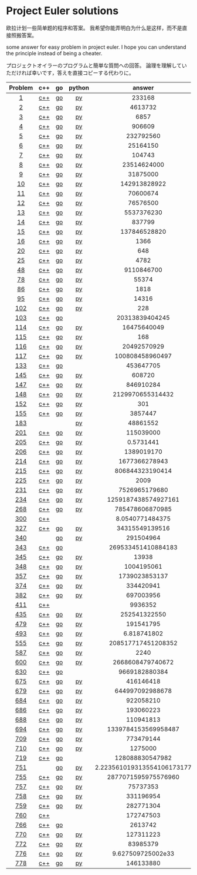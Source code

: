 
# Project Euler solutions


欧拉计划一些简单题的程序和答案。
我希望你能弄明白为什么是这样，而不是直接照搬答案。

some answer for easy problem in project euler.
I hope you can understand the principle instead of being a cheater.

プロジェクトオイラーのプログラムと簡単な質問への回答。
論理を理解していただければ幸いです，答えを直接コピーする代わりに。

|Problem|c++|go|python|answer|
|:------:|:------:|:------:|:------:|:------:|
|[1](https://github.com/yydaily/project-euler-solution/blob/main/1/README.md)|[c++](https://github.com/yydaily/project-euler-solution/blob/main/1/solution.cpp)|[go](https://github.com/yydaily/project-euler-solution/blob/main/1/solution.go)|[py](https://github.com/yydaily/project-euler-solution/blob/main/1/solution.py)|233168|
|[2](https://github.com/yydaily/project-euler-solution/blob/main/2/README.md)|[c++](https://github.com/yydaily/project-euler-solution/blob/main/2/solution.cpp)|[go](https://github.com/yydaily/project-euler-solution/blob/main/2/solution.go)|[py](https://github.com/yydaily/project-euler-solution/blob/main/2/solution.py)|4613732|
|[3](https://github.com/yydaily/project-euler-solution/blob/main/3/README.md)|[c++](https://github.com/yydaily/project-euler-solution/blob/main/3/solution.cpp)|[go](https://github.com/yydaily/project-euler-solution/blob/main/3/solution.go)|[py](https://github.com/yydaily/project-euler-solution/blob/main/3/solution.py)|6857|
|[4](https://github.com/yydaily/project-euler-solution/blob/main/4/README.md)|[c++](https://github.com/yydaily/project-euler-solution/blob/main/4/solution.cpp)|[go](https://github.com/yydaily/project-euler-solution/blob/main/4/solution.go)|[py](https://github.com/yydaily/project-euler-solution/blob/main/4/solution.py)|906609|
|[5](https://github.com/yydaily/project-euler-solution/blob/main/5/README.md)|[c++](https://github.com/yydaily/project-euler-solution/blob/main/5/solution.cpp)|[go](https://github.com/yydaily/project-euler-solution/blob/main/5/solution.go)|[py](https://github.com/yydaily/project-euler-solution/blob/main/5/solution.py)|232792560|
|[6](https://github.com/yydaily/project-euler-solution/blob/main/6/README.md)|[c++](https://github.com/yydaily/project-euler-solution/blob/main/6/solution.cpp)|[go](https://github.com/yydaily/project-euler-solution/blob/main/6/solution.go)|[py](https://github.com/yydaily/project-euler-solution/blob/main/6/solution.py)|25164150|
|[7](https://github.com/yydaily/project-euler-solution/blob/main/7/README.md)|[c++](https://github.com/yydaily/project-euler-solution/blob/main/7/solution.cpp)|[go](https://github.com/yydaily/project-euler-solution/blob/main/7/solution.go)|[py](https://github.com/yydaily/project-euler-solution/blob/main/7/solution.py)|104743|
|[8](https://github.com/yydaily/project-euler-solution/blob/main/8/README.md)|[c++](https://github.com/yydaily/project-euler-solution/blob/main/8/solution.cpp)|[go](https://github.com/yydaily/project-euler-solution/blob/main/8/solution.go)|[py](https://github.com/yydaily/project-euler-solution/blob/main/8/solution.py)|23514624000|
|[9](https://github.com/yydaily/project-euler-solution/blob/main/9/README.md)|[c++](https://github.com/yydaily/project-euler-solution/blob/main/9/solution.cpp)|[go](https://github.com/yydaily/project-euler-solution/blob/main/9/solution.go)|[py](https://github.com/yydaily/project-euler-solution/blob/main/9/solution.py)|31875000|
|[10](https://github.com/yydaily/project-euler-solution/blob/main/10/README.md)|[c++](https://github.com/yydaily/project-euler-solution/blob/main/10/solution.cpp)|[go](https://github.com/yydaily/project-euler-solution/blob/main/10/solution.go)|[py](https://github.com/yydaily/project-euler-solution/blob/main/10/solution.py)|142913828922|
|[11](https://github.com/yydaily/project-euler-solution/blob/main/11/README.md)|[c++](https://github.com/yydaily/project-euler-solution/blob/main/11/solution.cpp)|[go](https://github.com/yydaily/project-euler-solution/blob/main/11/solution.go)|[py](https://github.com/yydaily/project-euler-solution/blob/main/11/solution.py)|70600674|
|[12](https://github.com/yydaily/project-euler-solution/blob/main/12/README.md)|[c++](https://github.com/yydaily/project-euler-solution/blob/main/12/solution.cpp)|[go](https://github.com/yydaily/project-euler-solution/blob/main/12/solution.go)|[py](https://github.com/yydaily/project-euler-solution/blob/main/12/solution.py)|76576500|
|[13](https://github.com/yydaily/project-euler-solution/blob/main/13/README.md)|[c++](https://github.com/yydaily/project-euler-solution/blob/main/13/solution.cpp)|[go](https://github.com/yydaily/project-euler-solution/blob/main/13/solution.go)|[py](https://github.com/yydaily/project-euler-solution/blob/main/13/solution.py)|5537376230|
|[14](https://github.com/yydaily/project-euler-solution/blob/main/14/README.md)|[c++](https://github.com/yydaily/project-euler-solution/blob/main/14/solution.cpp)|[go](https://github.com/yydaily/project-euler-solution/blob/main/14/solution.go)|[py](https://github.com/yydaily/project-euler-solution/blob/main/14/solution.py)|837799|
|[15](https://github.com/yydaily/project-euler-solution/blob/main/15/README.md)|[c++](https://github.com/yydaily/project-euler-solution/blob/main/15/solution.cpp)|[go](https://github.com/yydaily/project-euler-solution/blob/main/15/solution.go)|[py](https://github.com/yydaily/project-euler-solution/blob/main/15/solution.py)|137846528820|
|[16](https://github.com/yydaily/project-euler-solution/blob/main/16/README.md)|[c++](https://github.com/yydaily/project-euler-solution/blob/main/16/solution.cpp)|[go](https://github.com/yydaily/project-euler-solution/blob/main/16/solution.go)|[py](https://github.com/yydaily/project-euler-solution/blob/main/16/solution.py)|1366|
|[20](https://github.com/yydaily/project-euler-solution/blob/main/20/README.md)|[c++](https://github.com/yydaily/project-euler-solution/blob/main/20/solution.cpp)|[go](https://github.com/yydaily/project-euler-solution/blob/main/20/solution.go)|[py](https://github.com/yydaily/project-euler-solution/blob/main/20/solution.py)|648|
|[25](https://github.com/yydaily/project-euler-solution/blob/main/25/README.md)|[c++](https://github.com/yydaily/project-euler-solution/blob/main/25/solution.cpp)|[go](https://github.com/yydaily/project-euler-solution/blob/main/25/solution.go)|[py](https://github.com/yydaily/project-euler-solution/blob/main/25/solution.py)|4782|
|[48](https://github.com/yydaily/project-euler-solution/blob/main/48/README.md)|[c++](https://github.com/yydaily/project-euler-solution/blob/main/48/solution.cpp)|[go](https://github.com/yydaily/project-euler-solution/blob/main/48/solution.go)|[py](https://github.com/yydaily/project-euler-solution/blob/main/48/solution.py)|9110846700|
|[78](https://github.com/yydaily/project-euler-solution/blob/main/78/README.md)|[c++](https://github.com/yydaily/project-euler-solution/blob/main/78/solution.cpp)|[go](https://github.com/yydaily/project-euler-solution/blob/main/78/solution.go)|[py](https://github.com/yydaily/project-euler-solution/blob/main/78/solution.py)|55374|
|[86](https://github.com/yydaily/project-euler-solution/blob/main/86/README.md)|[c++](https://github.com/yydaily/project-euler-solution/blob/main/86/solution.cpp)|[go](https://github.com/yydaily/project-euler-solution/blob/main/86/solution.go)|[py](https://github.com/yydaily/project-euler-solution/blob/main/86/solution.py)|1818|
|[95](https://github.com/yydaily/project-euler-solution/blob/main/95/README.md)|[c++](https://github.com/yydaily/project-euler-solution/blob/main/95/solution.cpp)|[go](https://github.com/yydaily/project-euler-solution/blob/main/95/solution.go)|[py](https://github.com/yydaily/project-euler-solution/blob/main/95/solution.py)|14316|
|[102](https://github.com/yydaily/project-euler-solution/blob/main/102/README.md)|[c++](https://github.com/yydaily/project-euler-solution/blob/main/102/solution.cpp)|[go](https://github.com/yydaily/project-euler-solution/blob/main/102/solution.go)|[py](https://github.com/yydaily/project-euler-solution/blob/main/102/solution.py)|228|
|[103](https://github.com/yydaily/project-euler-solution/blob/main/103/README.md)|[c++](https://github.com/yydaily/project-euler-solution/blob/main/103/solution.cpp)|[go](https://github.com/yydaily/project-euler-solution/blob/main/103/solution.go)||20313839404245|
|[114](https://github.com/yydaily/project-euler-solution/blob/main/114/README.md)|[c++](https://github.com/yydaily/project-euler-solution/blob/main/114/solution.cpp)|[go](https://github.com/yydaily/project-euler-solution/blob/main/114/solution.go)|[py](https://github.com/yydaily/project-euler-solution/blob/main/114/solution.py)|16475640049|
|[115](https://github.com/yydaily/project-euler-solution/blob/main/115/README.md)|[c++](https://github.com/yydaily/project-euler-solution/blob/main/115/solution.cpp)|[go](https://github.com/yydaily/project-euler-solution/blob/main/115/solution.go)|[py](https://github.com/yydaily/project-euler-solution/blob/main/115/solution.py)|168|
|[116](https://github.com/yydaily/project-euler-solution/blob/main/116/README.md)|[c++](https://github.com/yydaily/project-euler-solution/blob/main/116/solution.cpp)|[go](https://github.com/yydaily/project-euler-solution/blob/main/116/solution.go)|[py](https://github.com/yydaily/project-euler-solution/blob/main/116/solution.py)|20492570929|
|[117](https://github.com/yydaily/project-euler-solution/blob/main/117/README.md)|[c++](https://github.com/yydaily/project-euler-solution/blob/main/117/solution.cpp)|[go](https://github.com/yydaily/project-euler-solution/blob/main/117/solution.go)|[py](https://github.com/yydaily/project-euler-solution/blob/main/117/solution.py)|100808458960497|
|[133](https://github.com/yydaily/project-euler-solution/blob/main/133/README.md)|[c++](https://github.com/yydaily/project-euler-solution/blob/main/133/solution.cpp)|[go](https://github.com/yydaily/project-euler-solution/blob/main/133/solution.go)||453647705|
|[145](https://github.com/yydaily/project-euler-solution/blob/main/145/solution.md)|[c++](https://github.com/yydaily/project-euler-solution/blob/main/145/solution.cpp)|[go](https://github.com/yydaily/project-euler-solution/blob/main/145/solution.go)|[py](https://github.com/yydaily/project-euler-solution/blob/main/145/solution.py)|608720|
|[147](https://github.com/yydaily/project-euler-solution/blob/main/147/README.md)|[c++](https://github.com/yydaily/project-euler-solution/blob/main/147/solution.cpp)|[go](https://github.com/yydaily/project-euler-solution/blob/main/147/solution.go)|[py](https://github.com/yydaily/project-euler-solution/blob/main/147/solution.py)|846910284|
|[148](https://github.com/yydaily/project-euler-solution/blob/main/148/solution.md)|[c++](https://github.com/yydaily/project-euler-solution/blob/main/148/solution.cpp)|[go](https://github.com/yydaily/project-euler-solution/blob/main/148/solution.go)|[py](https://github.com/yydaily/project-euler-solution/blob/main/148/solution.py)|2129970655314432|
|[152](https://github.com/yydaily/project-euler-solution/blob/main/152/README.md)|[c++](https://github.com/yydaily/project-euler-solution/blob/main/152/solution.cpp)|[go](https://github.com/yydaily/project-euler-solution/blob/main/152/solution.go)|[py](https://github.com/yydaily/project-euler-solution/blob/main/152/solution.py)|301|
|[155](https://github.com/yydaily/project-euler-solution/blob/main/155/README.md)|[c++](https://github.com/yydaily/project-euler-solution/blob/main/155/solution.cpp)|[go](https://github.com/yydaily/project-euler-solution/blob/main/155/solution.go)|[py](https://github.com/yydaily/project-euler-solution/blob/main/155/solution.py)|3857447|
|[183](https://github.com/yydaily/project-euler-solution/blob/main/183/README.md)|||[py](https://github.com/yydaily/project-euler-solution/blob/main/183/solution.py)|48861552|
|[201](https://github.com/yydaily/project-euler-solution/blob/main/201/solution.md)|[c++](https://github.com/yydaily/project-euler-solution/blob/main/201/solution.cpp)|[go](https://github.com/yydaily/project-euler-solution/blob/main/201/solution.go)|[py](https://github.com/yydaily/project-euler-solution/blob/main/201/solution.py)|115039000|
|[205](https://github.com/yydaily/project-euler-solution/blob/main/205/solution.md)|[c++](https://github.com/yydaily/project-euler-solution/blob/main/205/solution.cpp)|[go](https://github.com/yydaily/project-euler-solution/blob/main/205/solution.go)|[py](https://github.com/yydaily/project-euler-solution/blob/main/205/solution.py)|0.5731441|
|[206](https://github.com/yydaily/project-euler-solution/blob/main/206/README.md)|[c++](https://github.com/yydaily/project-euler-solution/blob/main/206/solution.cpp)|[go](https://github.com/yydaily/project-euler-solution/blob/main/206/solution.go)|[py](https://github.com/yydaily/project-euler-solution/blob/main/206/solution.py)|1389019170|
|[214](https://github.com/yydaily/project-euler-solution/blob/main/214/solution.md)|[c++](https://github.com/yydaily/project-euler-solution/blob/main/214/solution.cpp)|[go](https://github.com/yydaily/project-euler-solution/blob/main/214/solution.go)|[py](https://github.com/yydaily/project-euler-solution/blob/main/214/solution.py)|1677366278943|
|[215](https://github.com/yydaily/project-euler-solution/blob/main/215/solution.md)|[c++](https://github.com/yydaily/project-euler-solution/blob/main/215/solution.cpp)|[go](https://github.com/yydaily/project-euler-solution/blob/main/215/solution.go)|[py](https://github.com/yydaily/project-euler-solution/blob/main/215/solution.py)|806844323190414|
|[225](https://github.com/yydaily/project-euler-solution/blob/main/225/README.md)|[c++](https://github.com/yydaily/project-euler-solution/blob/main/225/solution.cpp)|[go](https://github.com/yydaily/project-euler-solution/blob/main/225/solution.go)|[py](https://github.com/yydaily/project-euler-solution/blob/main/225/solution.py)|2009|
|[231](https://github.com/yydaily/project-euler-solution/blob/main/231/README.md)|[c++](https://github.com/yydaily/project-euler-solution/blob/main/231/solution.cpp)|[go](https://github.com/yydaily/project-euler-solution/blob/main/231/solution.go)|[py](https://github.com/yydaily/project-euler-solution/blob/main/231/solution.py)|7526965179680|
|[234](https://github.com/yydaily/project-euler-solution/blob/main/234/README.md)|[c++](https://github.com/yydaily/project-euler-solution/blob/main/234/solution.cpp)|[go](https://github.com/yydaily/project-euler-solution/blob/main/234/solution.go)|[py](https://github.com/yydaily/project-euler-solution/blob/main/234/solution.py)|1259187438574927161|
|[268](https://github.com/yydaily/project-euler-solution/blob/main/268/solution.md)|[c++](https://github.com/yydaily/project-euler-solution/blob/main/268/solution.cpp)|[go](https://github.com/yydaily/project-euler-solution/blob/main/268/solution.go)|[py](https://github.com/yydaily/project-euler-solution/blob/main/268/solution.py)|785478606870985|
|[300](https://github.com/yydaily/project-euler-solution/blob/main/300/README.md)|[c++](https://github.com/yydaily/project-euler-solution/blob/main/300/solution.cpp)|||8.0540771484375|
|[327](https://github.com/yydaily/project-euler-solution/blob/main/327/solution.md)|[c++](https://github.com/yydaily/project-euler-solution/blob/main/327/solution.cpp)|[go](https://github.com/yydaily/project-euler-solution/blob/main/327/solution.go)|[py](https://github.com/yydaily/project-euler-solution/blob/main/327/solution.py)|34315549139516|
|[340](https://github.com/yydaily/project-euler-solution/blob/main/340/README.md)||[go](https://github.com/yydaily/project-euler-solution/blob/main/340/solution.go)|[py](https://github.com/yydaily/project-euler-solution/blob/main/340/solution.py)|291504964|
|[343](https://github.com/yydaily/project-euler-solution/blob/main/343/README.md)|[c++](https://github.com/yydaily/project-euler-solution/blob/main/343/solution.cpp)|[go](https://github.com/yydaily/project-euler-solution/blob/main/343/solution.go)||269533451410884183|
|[345](https://github.com/yydaily/project-euler-solution/blob/main/345/solution.md)|[c++](https://github.com/yydaily/project-euler-solution/blob/main/345/solution.cpp)|[go](https://github.com/yydaily/project-euler-solution/blob/main/345/solution.go)|[py](https://github.com/yydaily/project-euler-solution/blob/main/345/solution.py)|13938|
|[348](https://github.com/yydaily/project-euler-solution/blob/main/348/README.md)|[c++](https://github.com/yydaily/project-euler-solution/blob/main/348/solution.cpp)|[go](https://github.com/yydaily/project-euler-solution/blob/main/348/solution.go)|[py](https://github.com/yydaily/project-euler-solution/blob/main/348/solution.py)|1004195061|
|[357](https://github.com/yydaily/project-euler-solution/blob/main/357/README.md)|[c++](https://github.com/yydaily/project-euler-solution/blob/main/357/solution.cpp)|[go](https://github.com/yydaily/project-euler-solution/blob/main/357/solution.go)|[py](https://github.com/yydaily/project-euler-solution/blob/main/357/solution.py)|1739023853137|
|[374](https://github.com/yydaily/project-euler-solution/blob/main/374/README.md)|[c++](https://github.com/yydaily/project-euler-solution/blob/main/374/solution.cpp)|[go](https://github.com/yydaily/project-euler-solution/blob/main/374/solution.go)|[py](https://github.com/yydaily/project-euler-solution/blob/main/374/solution.py)|334420941|
|[382](https://github.com/yydaily/project-euler-solution/blob/main/382/README.md)|[c++](https://github.com/yydaily/project-euler-solution/blob/main/382/solution.cpp)|[go](https://github.com/yydaily/project-euler-solution/blob/main/382/solution.go)|[py](https://github.com/yydaily/project-euler-solution/blob/main/382/solution.py)|697003956|
|[411](https://github.com/yydaily/project-euler-solution/blob/main/411/README.md)|[c++](https://github.com/yydaily/project-euler-solution/blob/main/411/solution.cpp)|||9936352|
|[435](https://github.com/yydaily/project-euler-solution/blob/main/435/solution.md)|[c++](https://github.com/yydaily/project-euler-solution/blob/main/435/solution.cpp)|[go](https://github.com/yydaily/project-euler-solution/blob/main/435/solution.go)|[py](https://github.com/yydaily/project-euler-solution/blob/main/435/solution.py)|252541322550|
|[479](https://github.com/yydaily/project-euler-solution/blob/main/479/solution.md)|[c++](https://github.com/yydaily/project-euler-solution/blob/main/479/solution.cpp)|[go](https://github.com/yydaily/project-euler-solution/blob/main/479/solution.go)|[py](https://github.com/yydaily/project-euler-solution/blob/main/479/solution.py)|191541795|
|[493](https://github.com/yydaily/project-euler-solution/blob/main/493/solution.md)|[c++](https://github.com/yydaily/project-euler-solution/blob/main/493/solution.cpp)|[go](https://github.com/yydaily/project-euler-solution/blob/main/493/solution.go)|[py](https://github.com/yydaily/project-euler-solution/blob/main/493/solution.py)|6.818741802|
|[555](https://github.com/yydaily/project-euler-solution/blob/main/555/README.md)|[c++](https://github.com/yydaily/project-euler-solution/blob/main/555/solution.cpp)|[go](https://github.com/yydaily/project-euler-solution/blob/main/555/solution.go)|[py](https://github.com/yydaily/project-euler-solution/blob/main/555/solution.py)|208517717451208352|
|[587](https://github.com/yydaily/project-euler-solution/blob/main/587/README.md)|[c++](https://github.com/yydaily/project-euler-solution/blob/main/587/solution.cpp)|[go](https://github.com/yydaily/project-euler-solution/blob/main/587/solution.go)|[py](https://github.com/yydaily/project-euler-solution/blob/main/587/solution.py)|2240|
|[600](https://github.com/yydaily/project-euler-solution/blob/main/600/solution.md)|[c++](https://github.com/yydaily/project-euler-solution/blob/main/600/solution.cpp)|[go](https://github.com/yydaily/project-euler-solution/blob/main/600/solution.go)|[py](https://github.com/yydaily/project-euler-solution/blob/main/600/solution.py)|2668608479740672|
|[630](https://github.com/yydaily/project-euler-solution/blob/main/630/README.md)|[c++](https://github.com/yydaily/project-euler-solution/blob/main/630/solution.cpp)|[go](https://github.com/yydaily/project-euler-solution/blob/main/630/solution.go)||9669182880384|
|[675](https://github.com/yydaily/project-euler-solution/blob/main/675/README.md)|[c++](https://github.com/yydaily/project-euler-solution/blob/main/675/solution.cpp)|[go](https://github.com/yydaily/project-euler-solution/blob/main/675/solution.go)|[py](https://github.com/yydaily/project-euler-solution/blob/main/675/solution.py)|416146418|
|[679](https://github.com/yydaily/project-euler-solution/blob/main/679/solution.md)|[c++](https://github.com/yydaily/project-euler-solution/blob/main/679/solution.cpp)|[go](https://github.com/yydaily/project-euler-solution/blob/main/679/solution.go)|[py](https://github.com/yydaily/project-euler-solution/blob/main/679/solution.py)|644997092988678|
|[684](https://github.com/yydaily/project-euler-solution/blob/main/684/README.md)|[c++](https://github.com/yydaily/project-euler-solution/blob/main/684/solution.cpp)|[go](https://github.com/yydaily/project-euler-solution/blob/main/684/solution.go)|[py](https://github.com/yydaily/project-euler-solution/blob/main/684/solution.py)|922058210|
|[686](https://github.com/yydaily/project-euler-solution/blob/main/686/README.md)|[c++](https://github.com/yydaily/project-euler-solution/blob/main/686/solution.cpp)|[go](https://github.com/yydaily/project-euler-solution/blob/main/686/solution.go)|[py](https://github.com/yydaily/project-euler-solution/blob/main/686/solution.py)|193060223|
|[688](https://github.com/yydaily/project-euler-solution/blob/main/688/README.md)|[c++](https://github.com/yydaily/project-euler-solution/blob/main/688/solution.cpp)|[go](https://github.com/yydaily/project-euler-solution/blob/main/688/solution.go)|[py](https://github.com/yydaily/project-euler-solution/blob/main/688/solution.py)|110941813|
|[694](https://github.com/yydaily/project-euler-solution/blob/main/694/README.md)|[c++](https://github.com/yydaily/project-euler-solution/blob/main/694/solution.cpp)|[go](https://github.com/yydaily/project-euler-solution/blob/main/694/solution.go)|[py](https://github.com/yydaily/project-euler-solution/blob/main/694/solution.py)|1339784153569958487|
|[709](https://github.com/yydaily/project-euler-solution/blob/main/709/README.md)|[c++](https://github.com/yydaily/project-euler-solution/blob/main/709/solution.cpp)|[go](https://github.com/yydaily/project-euler-solution/blob/main/709/solution.go)|[py](https://github.com/yydaily/project-euler-solution/blob/main/709/solution.py)|773479144|
|[710](https://github.com/yydaily/project-euler-solution/blob/main/710/README.md)|[c++](https://github.com/yydaily/project-euler-solution/blob/main/710/solution.cpp)|[go](https://github.com/yydaily/project-euler-solution/blob/main/710/solution.go)|[py](https://github.com/yydaily/project-euler-solution/blob/main/710/solution.py)|1275000|
|[719](https://github.com/yydaily/project-euler-solution/blob/main/719/README.md)|[c++](https://github.com/yydaily/project-euler-solution/blob/main/719/solution.cpp)|[go](https://github.com/yydaily/project-euler-solution/blob/main/719/solution.go)||128088830547982|
|[751](https://github.com/yydaily/project-euler-solution/blob/main/751/solution.md)||[go](https://github.com/yydaily/project-euler-solution/blob/main/751/solution.go)|[py](https://github.com/yydaily/project-euler-solution/blob/main/751/solution.py)|2.223561019313554106173177|
|[755](https://github.com/yydaily/project-euler-solution/blob/main/755/solution.md)|[c++](https://github.com/yydaily/project-euler-solution/blob/main/755/solution.cpp)|[go](https://github.com/yydaily/project-euler-solution/blob/main/755/solution.go)|[py](https://github.com/yydaily/project-euler-solution/blob/main/755/solution.py)|2877071595975576960|
|[757](https://github.com/yydaily/project-euler-solution/blob/main/757/README.md)|[c++](https://github.com/yydaily/project-euler-solution/blob/main/757/solution.cpp)|[go](https://github.com/yydaily/project-euler-solution/blob/main/757/solution.go)|[py](https://github.com/yydaily/project-euler-solution/blob/main/757/solution.py)|75737353|
|[758](https://github.com/yydaily/project-euler-solution/blob/main/758/README.md)|[c++](https://github.com/yydaily/project-euler-solution/blob/main/758/solution.cpp)|[go](https://github.com/yydaily/project-euler-solution/blob/main/758/solution.go)|[py](https://github.com/yydaily/project-euler-solution/blob/main/758/solution.py)|331196954|
|[759](https://github.com/yydaily/project-euler-solution/blob/main/759/solution.md)|[c++](https://github.com/yydaily/project-euler-solution/blob/main/759/solution.cpp)|[go](https://github.com/yydaily/project-euler-solution/blob/main/759/solution.go)|[py](https://github.com/yydaily/project-euler-solution/blob/main/759/solution.py)|282771304|
|[760](https://github.com/yydaily/project-euler-solution/blob/main/760/solution.md)|[c++](https://github.com/yydaily/project-euler-solution/blob/main/760/solution.cpp)|||172747503|
|[766](https://github.com/yydaily/project-euler-solution/blob/main/766/README.md)|[c++](https://github.com/yydaily/project-euler-solution/blob/main/766/solution.cpp)|[go](https://github.com/yydaily/project-euler-solution/blob/main/766/solution.go)||2613742|
|[770](https://github.com/yydaily/project-euler-solution/blob/main/770/README.md)|[c++](https://github.com/yydaily/project-euler-solution/blob/main/770/solution.cpp)|[go](https://github.com/yydaily/project-euler-solution/blob/main/770/solution.go)|[py](https://github.com/yydaily/project-euler-solution/blob/main/770/solution.py)|127311223|
|[772](https://github.com/yydaily/project-euler-solution/blob/main/772/README.md)|[c++](https://github.com/yydaily/project-euler-solution/blob/main/772/solution.cpp)|[go](https://github.com/yydaily/project-euler-solution/blob/main/772/solution.go)|[py](https://github.com/yydaily/project-euler-solution/blob/main/772/solution.py)|83985379|
|[776](https://github.com/yydaily/project-euler-solution/blob/main/776/README.md)|[c++](https://github.com/yydaily/project-euler-solution/blob/main/776/solution.cpp)|[go](https://github.com/yydaily/project-euler-solution/blob/main/776/solution.go)|[py](https://github.com/yydaily/project-euler-solution/blob/main/776/solution.py)|9.627509725002e33|
|[778](https://github.com/yydaily/project-euler-solution/blob/main/778/README.md)|[c++](https://github.com/yydaily/project-euler-solution/blob/main/778/solution.cpp)|[go](https://github.com/yydaily/project-euler-solution/blob/main/778/solution.go)|[py](https://github.com/yydaily/project-euler-solution/blob/main/778/solution.py)|146133880|
